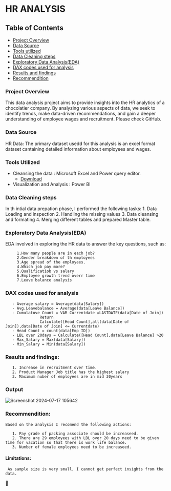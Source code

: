 # HR ANALYSIS

## Table of Contents

   - [Project Overview](#project-overview)
   - [Data Source](#data-source)
   - [Tools utilized](#tools-utilized)
   - [Data Cleaning steps](#data-cleaning-steps)
   - [Exploratory Data Analysis(EDA)](#exploratory-data-analysis(eda))
   - [DAX codes used for analysis](#dax-codes-used-for-analysis)
   - [Results and findings](#results-and-findings)
   - [Recommendition](#recommendition)

### Project Overview
 This data analysis project aims to provide insights into the HR analytics of a chocolatier company. By analyzing various aspects of data, we seek to identify trends, make data-driven recommendations, and gain a deeper understanding of employee wages and recruitment. Please check GitHub.


### Data Source
HR Data: The primary dataset usedd for this analysis is an excel format dataset cantaining detailed information about employees and wages.

### Tools Utilized

- Cleansing the data : Microsoft Excel and Power query editor.
     - [Download](https://microsoft.com)
- Visualization and Analysis : Power BI

### Data Cleaning steps

In th intial data prepation phase, I performed the following tasks:
     1. Data Loading and inspection
     2. Handling the missing values
     3. Data cleansing and formating
     4. Merging different tables and prepared Master table. 

### Exploratory Data Analysis(EDA)

   EDA involved in exploring the HR data to answer the key questions, such as:

         1.How many people are in each job?
         2.Gender breakdown of th employees
         3.Age spread of the employees.
         4.Which job pay more?
         5.Qualificatiob vs salary
         6.Employee growth trend overr time
         7.Leave balance analysis

  ### DAX codes used for analysis
        
       - Average salary = Average(data[Salary]) 
       - Avg.Leavebalance = Average(data[Leave Balance])
       - Cumulatuve Count = VAR Currentdate =LASTDATE(data[Date of Join])
                   Return
                   Calculate([Head Count],all(data[Date of Join]),data[Date of Join] <= Currentdate)
       - Head Count = count(data[Emp ID])
       - LBL over 20days = Calculate([Head Count],data[Leave Balance] >20
       - Max_Salary = Max(data[Salary])
       - Min_Salary = Min(data[Salary])


  ### Results and findings:

       1. Increase in recruitment over time.
       2. Product Manager Job title has the highest salary
       3. Maximum nuber of employees are in mid 30years

   ### Output
![Screenshot 2024-07-17 105642](https://github.com/user-attachments/assets/0e6ae838-d4fd-4d3b-85be-ffa8e262627e)


     


  ### Recommendition:

    Based on the analysis I recomend the following actions:

       1. Pay grade of packing associate should be increaseed.
       2. There are 29 employees with LBL over 20 days need to be given time for vacation so that there is work life balance.
       3. Number of female employees need to be increaseed.


#### Limitations:

     As sample size is very small, I cannot get perfect insights from the data.

🙂
  






   
